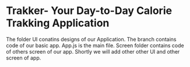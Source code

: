 # Trakker- Your Day-to-Day Calorie Trakking Application
The folder UI conatins designs of our Application.
The branch contains code of our basic app.
App.js is the main file.
Screen folder contains code of others screen of our app. Shortly we will add other other UI and other screen of app.
